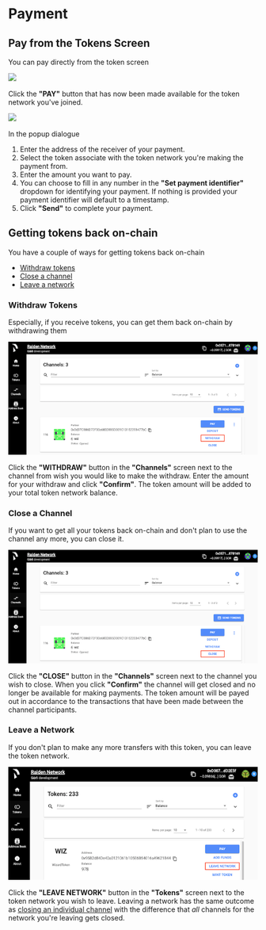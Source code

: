 # Payment

## Pay from the Tokens Screen

You can pay directly from the token screen

![](https://blobscdn.gitbook.com/v0/b/gitbook-28427.appspot.com/o/assets%2F-LfdOdNB3P6EjscN0LQW%2F-Lmohs2CCzY8OU3NPFVM%2F-LmohxxLR9o6PvNIJAv3%2Fweb_ui_make_payment_1.png?alt=media&token=902f6fee-dbe8-439f-86c9-cef0b8d475c1)



Click the **"PAY"** button that has now been made available for the token network you've joined.

![](https://blobscdn.gitbook.com/v0/b/gitbook-28427.appspot.com/o/assets%2F-LfdOdNB3P6EjscN0LQW%2F-LmolS2Q18ey4xDWCRMX%2F-LmolVRkkEkdgTimB5tK%2Fweb_ui_make_payment_2.png?alt=media&token=fe11e87a-e171-4e10-b0de-a291b0f99721)

In the popup dialogue

1. Enter the address of the receiver of your payment.
2. Select the token associate with the token network you're making the payment from.
3. Enter the amount you want to pay.
4. You can choose to fill in any number in the **"Set payment identifier"** dropdown for identifying your payment. If nothing is provided your payment identifier will default to a timestamp.
5. Click **"Send"** to complete your payment.

## Getting tokens back on-chain

You have a couple of ways for getting tokens back on-chain

* [Withdraw tokens](./#withdraw-tokens)
* [Close a channel](./#close-a-channel)
* [Leave a network](./#leave-a-network)

### Withdraw Tokens

Especially, if you receive tokens, you can get them back on-chain by withdrawing them

![](../.gitbook/assets/web_ui_withdraw_tokens.png)

Click the **"WITHDRAW"** button in the **"Channels"** screen next to the channel from wish you would like to make the withdraw. Enter the amount for your withdraw and click **"Confirm"**. The token amount will be added to your total token network balance.

### Close a Channel

If you want to get all your tokens back on-chain and don't plan to use the channel any more, you can close it.

![](../.gitbook/assets/web_ui_close_channel.png)

Click the **"CLOSE"** button in the **"Channels"** screen next to the channel you wish to close. When you click **"Confirm"** the channel will get closed and no longer be available for making payments. The token amount will be payed out in accordance to the transactions that have been made between the channel participants.

### Leave a Network

If you don't plan to make any more transfers with this token, you can leave the token network.

![](../.gitbook/assets/web_ui_leave_network%20%281%29.png)

Click the **"LEAVE NETWORK"** button in the **"Tokens"** screen next to the token network you wish to leave. Leaving a network has the same outcome as [closing an individual channel](./#close-a-channel) with the difference that _all_ channels for the network you're leaving gets closed.


